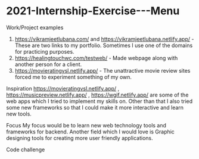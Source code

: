 # 2021-Internship-Exercise---Menu

 Work/Project examples
1. https://vikramjeetlubana.com/ and https://vikramjeetlubana.netlify.app/  - These are two links to my portfolio. Sometimes I use one of the domains for practicing purposes.
2. https://healingtouchwc.com/testweb/ - Made webpage along with another person for a client.
3. https://movieratingvsl.netlify.app/ - The unattractive movie review sites forced me to experiment something of my own.

 Inspiration
https://movieratingvsl.netlify.app/ , https://musicpreview.netlify.app/ , https://wgif.netlify.app/ are some of the web apps which I tried to implement my skills on. Other than that I also tried some new frameworks so that I could make it more interactive and learn new tools. 
 
 Focus
My focus would be to learn new web technology tools and frameworks for backend. Another field which I would love is Graphic designing tools for creating more user friendly applications.

Code challenge
